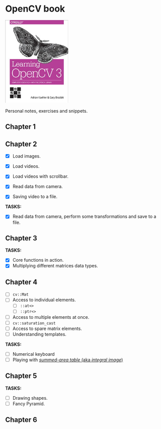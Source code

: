 # OpenCV book

![book.jpg](res/book.jpg)

Personal notes, exercises and snippets.

## Chapter 1

## Chapter 2

- [x] Load images.

- [x] Load videos.

- [x] Load videos with scrollbar.

- [x] Read data from camera.

- [x] Saving video to a file.

**TASKS:**

- [x] Read data from camera, perform some transformations and save to a file.

## Chapter 3

**TASKS:**

- [x] Core functions in action.
- [x] Multiplying different matrices data types.

## Chapter 4

- [ ]  `cv::Mat`
- [ ] Access to individual elements.
  - [ ] `::at<>`
  - [ ] `::ptr<>`
- [ ] Access to multiple elements at once.
- [ ] `cv::saturation_cast`
- [ ] Access to spare matrix elements.
- [ ] Understanding templates.

**TASKS:**

- [ ] Numerical keyboard
- [ ] Playing with [*summed-area table* (aka *integral image*)](https://en.wikipedia.org/wiki/Summed-area_table)

## Chapter 5

**TASKS:**

- [ ] Drawing shapes.
- [ ] Fancy Pyramid.

## Chapter 6

